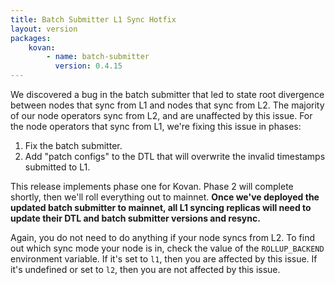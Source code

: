 ```yaml
---
title: Batch Submitter L1 Sync Hotfix
layout: version
packages:
    kovan:
        - name: batch-submitter
          version: 0.4.15
---
```


We discovered a bug in the batch submitter that led to state root divergence between nodes that sync from L1 and nodes that sync from L2. The majority of our node operators sync from L2, and are unaffected by this issue. For the node operators that sync from L1, we're fixing this issue in phases:

1. Fix the batch submitter.
2. Add "patch configs" to the DTL that will overwrite the invalid timestamps submitted to L1.

This release implements phase one for Kovan. Phase 2 will complete shortly, then we'll roll everything out to mainnet. **Once we've deployed the updated batch submitter to mainnet, all L1 syncing replicas will need to update their DTL and batch submitter versions and resync.**

Again, you do not need to do anything if your node syncs from L2. To find out which sync mode your node is in, check the value of the `ROLLUP_BACKEND` environment variable. If it's set to `l1`, then you are affected by this issue. If it's undefined or set to `l2`, then you are not affected by this issue.